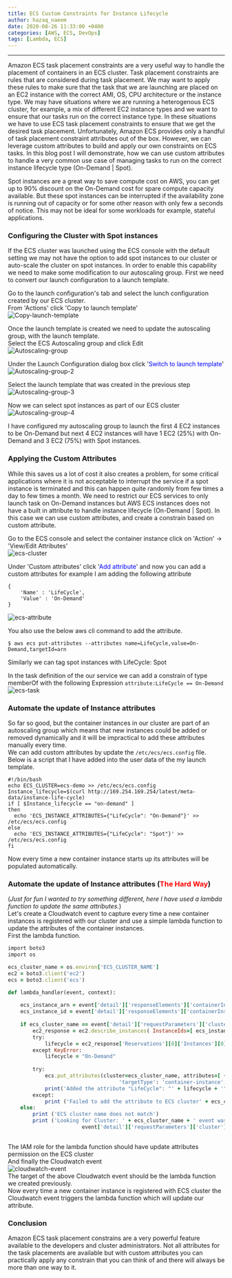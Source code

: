 ```yaml
---
title: ECS Custom Constraints for Instance Lifecycle 
author: hazaq_naeem
date: 2020-08-26 11:33:00 +0400
categories: [AWS, ECS, DevOps]
tags: [Lambda, ECS]
---
```

---
Amazon ECS task placement constraints are a very useful way to handle the placement of containers in an ECS cluster. Task placement constraints are rules that are considered during task placement. We may want to apply these rules to make sure that the task that we are launching are placed on an EC2 instance with the correct AMI, OS, CPU architecture or the instance type. We may have situations where we are running a heterogenous ECS cluster, for example, a mix of different EC2 instance types and we want to ensure that our tasks run on the correct instance type. In these situations we have to use ECS task placement constraints to ensure that we get the desired task placement. Unfortunately, Amazon ECS provides only a handful of task placement constraint attributes out of the box. However, we can leverage custom attributes to build and apply our own constraints on ECS tasks. In this blog post I will demonstrate, how we can use custom attributes to handle a very common use case of managing tasks to run on the correct instance lifecycle type (On-Demand | Spot).  

Spot instances are a great way to save compute cost on AWS, you can get up to 90% discount on the On-Demand cost for spare compute capacity available. But these spot instances can be interrupted if the availability zone is running out of capacity or for some other reason with only few a seconds of notice. This may not be ideal for some workloads for example, stateful applications.  
### Configuring the Cluster with Spot instances  
If the ECS cluster was launched using the ECS console with the default setting we may not have the option to add spot instances to our cluster or auto-scale the cluster on spot instances. In order to enable this capability we need to make some modification to our autoscaling group. First we need to convert our launch configuration to a launch template.  

Go to the launch configuration's tab and select the lunch configuration created by our ECS cluster.  
From 'Actions' click 'Copy to launch template'  
![Copy-launch-template](/public/img/posts/ecs-custom-constrains-01.png)
  
Once the launch template is created we need to update the autoscaling group, with the launch template.  
Select the ECS Autoscaling group and click Edit  
![Autoscaling-group](/public/img/posts/ecs-custom-constrains-02.png)  
  
Under the Launch Configuration dialog box click '<span style="color:blue">Switch to launch template</span>'  
![Autoscaling-group-2](/public/img/posts/ecs-custom-constrains-03.png)

Select the launch template that was created in the previous step  
![Autoscaling-group-3](/public/img/posts/ecs-custom-constrains-04.png)
  
Now we can select spot instances as part of our ECS cluster  
![Autoscaling-group-4](/public/img/posts/ecs-custom-constrains-05.png)

I have configured my autoscaling group to launch the first 4 EC2 instances to be On-Demand but next 4 EC2 instances will have 1 EC2 (25%) with On-Demand and 3 EC2 (75%) with Spot instances.  
### Applying the Custom Attributes
While this saves us a lot of cost it also creates a problem, for some critical applications where it is not acceptable to interrupt the service if a spot instance is terminated and this can happen quite randomly from few times a day to few times a month. We need to restrict our ECS services to only launch task on On-Demand instances but AWS ECS instances does not have a built in attribute to handle instance lifecycle (On-Demand | Spot). In this case we can use custom attributes, and create a constrain based on custom attribute.  

Go to the ECS console and select the container instance click on 'Action' -> 'View/Edit Attributes'   
![ecs-cluster](/public/img/posts/ecs-custom-constrains-06.png)
  
Under 'Custom attributes' click '<span style="color:blue">Add attribute</span>' and now you can add a custom attributes for example I am adding the following attribute   
```
{  
	'Name' : 'LifeCycle', 
	'Value' : 'On-Demand' 
} 
```
![ecs-attribute](/public/img/posts/ecs-custom-constrains-07.png)  

You also use the below aws cli command to add the attribute.  
```terminal
$ aws ecs put-attributes --attributes name=LifeCycle,value=On-Demand,targetId=arn
```

Similarly we can tag spot instances with LifeCycle: Spot  

In the task definition of the our service we can add a constrain of type memberOf with the following Expression `attribute:LifeCycle == On-Demand`  
![ecs-task](/public/img/posts/ecs-custom-constrains-08.png)  

### Automate the update of Instance attributes 
So far so good, but the container instances in our cluster are part of an autoscaling group which means that new instances could be added or removed dynamically and it will be impractical to add these attributes manually every time.  
We can add custom attributes by update the `/etc/ecs/ecs.config` file. Below is a script that I have added into the user data of the my launch template.  
```terminal
#!/bin/bash
echo ECS_CLUSTER=ecs-demo >> /etc/ecs/ecs.config
Instance_lifecycle=$(curl http://169.254.169.254/latest/meta-data/instance-life-cycle)
if [ $Instance_lifecycle == "on-demand" ]
then
  echo 'ECS_INSTANCE_ATTRIBUTES={"LifeCycle": "On-Demand"}' >> /etc/ecs/ecs.config
else
  echo 'ECS_INSTANCE_ATTRIBUTES={"LifeCycle": "Spot"}' >> /etc/ecs/ecs.config
fi
```
Now every time a new container instance starts up its attributes will be populated automatically.  

### Automate the update of Instance attributes (<span style="color:red">The Hard Way</span>)
(*Just for fun I wanted to try something different, here I have used a lambda function to update the same attributes.*)  
Let's create a Cloudwatch event to capture every time a new container instances is registered with our cluster and use a simple lambda function to update the attributes of the container instances.  
First the lambda function.  
```ruby
import boto3
import os

ecs_cluster_name = os.environ['ECS_CLUSTER_NAME']
ec2 = boto3.client('ec2')
ecs = boto3.client('ecs')

def lambda_handler(event, context):
    
    ecs_instance_arn = event['detail']['responseElements']['containerInstance']['containerInstanceArn']
    ecs_instance_id = event['detail']['responseElements']['containerInstance']['ec2InstanceId']
    
    if ecs_cluster_name == event['detail']['requestParameters']['cluster']:
        ec2_response = ec2.describe_instances( InstanceIds=[ ecs_instance_id ])
        try:
            lifecycle = ec2_response['Reservations'][0]['Instances'][0]['InstanceLifecycle']
        except KeyError:
            lifecycle = "On-Demand"
        
        try:
            ecs.put_attributes(cluster=ecs_cluster_name, attributes=[ { 'name':'LifeCycle', 'value': lifecycle, \
                                    'targetType': 'container-instance', 'targetId': ecs_instance_arn }])
            print('Added the attribute "LifeCycle": "' + lifecycle + '" to the instance with id ' + ecs_instance_id)
        except:
            print ('Failed to add the attribute to ECS cluster' + ecs_cluster_name)
    else:
        print ('ECS cluster name does not match')
        print ('Looking for Cluster: ' + ecs_cluster_name + ' event was for Cluster: ' + \
                        event['detail']['requestParameters']['cluster'])
        
```
The IAM role for the lambda function should have update attributes permission on the ECS cluster   
And finally the Cloudwatch event  
![cloudwatch-event](/public/img/posts/ecs-custom-constrains-09.png)  
The target of the above Cloudwatch event should be the lambda function we created previously.  
Now every time a new container instance is registered with ECS cluster the Cloudwatch event triggers the lambda function which will update our attribute.  

### Conclusion  
Amazon ECS task placement constrains are a very powerful feature available to the developers and cluster administrators. Not all attributes for the task placements are available but with custom attributes you can practically apply any constrain that you can think of and there will always be more than one way to it.  

